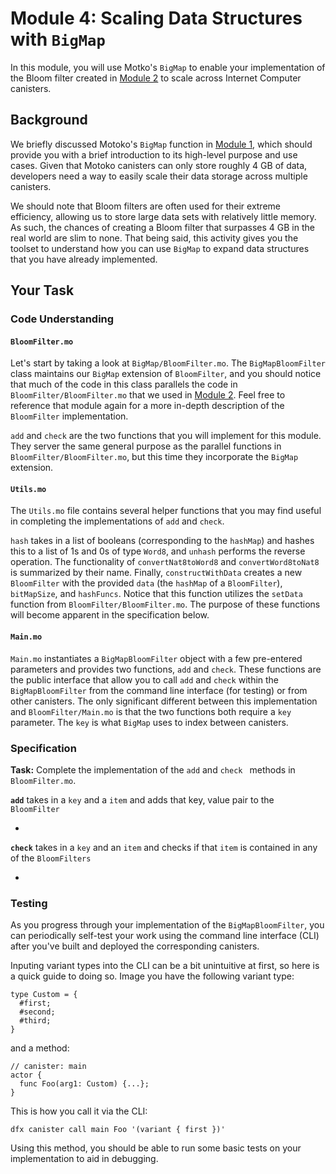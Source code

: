 # Module 4: Scaling Data Structures with `BigMap`

In this module, you will use Motko's `BigMap` to enable your implementation of the Bloom filter created in [Module 2](/module-2.md) to scale across Internet Computer canisters.

## Background

We briefly discussed Motoko's `BigMap` function in [Module 1](#module-1.md), which should provide you with a brief introduction to its high-level purpose and use cases. Given that Motoko canisters can only store roughly 4 GB of data, developers need a way to easily scale their data storage across multiple canisters. 

We should note that Bloom filters are often used for their extreme efficiency, allowing us to store large data sets with relatively little memory. As such, the chances of creating a Bloom filter that surpasses 4 GB in the real world are slim to none. That being said, this activity gives you the toolset to understand how you can use `BigMap` to expand data structures that you have already implemented. 

## Your Task

### Code Understanding

#### `BloomFilter.mo`

Let's start by taking a look at `BigMap/BloomFilter.mo`. The `BigMapBloomFilter` class maintains our `BigMap` extension of `BloomFilter`, and you should notice that much of the code in this class parallels the code in `BloomFilter/BloomFilter.mo` that we used in [Module 2](/module-2.md). Feel free to reference that module again for a more in-depth description of the `BloomFilter` implementation.

`add` and `check` are the two functions that you will implement for this module. They server the same general purpose as the parallel functions in `BloomFilter/BloomFilter.mo`, but this time they incorporate the `BigMap` extension.

#### `Utils.mo`

The `Utils.mo` file contains several helper functions that you may find useful in completing the implementations of `add` and `check`. 

`hash` takes in a list of booleans (corresponding to the `hashMap`) and hashes this to a list of 1s and 0s of type `Word8`, and `unhash` performs the reverse operation. The functionality of `convertNat8toWord8` and `convertWord8toNat8` is summarized by their name. Finally, `constructWithData` creates a new `BloomFilter` with the provided `data` (the `hashMap` of a `BloomFilter`), `bitMapSize`, and `hashFuncs`. Notice that this function utilizes the `setData` function from `BloomFilter/BloomFilter.mo`. The purpose of these functions will become apparent in the specification below.

#### `Main.mo`

`Main.mo` instantiates a `BigMapBloomFilter` object with a few pre-entered parameters and provides two functions, `add` and `check`. These functions are the public interface that allow you to call `add` and `check` within the `BigMapBloomFilter` from the command line interface (for testing) or from other canisters. The only significant different between this implementation and `BloomFilter/Main.mo` is that the two functions both require a `key` parameter. The `key` is what `BigMap` uses to index between canisters.

### Specification

**Task:** Complete the implementation of the `add` and `check ` methods in `BloomFilter.mo`.

**`add`** takes in a `key` and a `item` and adds that key, value pair to the `BloomFilter`

* 

**`check`** takes in a `key` and an `item` and checks if that `item` is contained in any of the `BloomFilters`

* 

### Testing

As you progress through your implementation of the `BigMapBloomFilter`, you can periodically self-test your work using the command line interface (CLI) after you've built and deployed the corresponding canisters.

Inputing variant types into the CLI can be a bit unintuitive at first, so here is a quick guide to doing so. Image you have the following variant type:

```
type Custom = {
  #first;
  #second;
  #third;
}
```

and a method:

```
// canister: main
actor {
  func Foo(arg1: Custom) {...};
}
```

This is how you call it via the CLI:

```
dfx canister call main Foo '(variant { first })'
```

Using this method, you should be able to run some basic tests on your implementation to aid in debugging.







